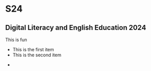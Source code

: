 # S24
## Digital Literacy and English Education 2024 
This is fun
+ This is the first item
+ This is the second item
- 
